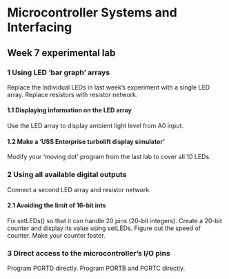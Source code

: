# Microcontroller Systems and Interfacing

## Week 7 experimental lab

### 1 Using LED ‘bar graph’ arrays

Replace the individual LEDs in last week’s experiment with a single LED array. Replace resistors with resistor network.

#### 1.1 Displaying information on the LED array

Use the LED array to display ambient light level from A0 input.

#### 1.2 Make a ‘USS Enterprise turbolift display simulator’

Modify your ‘moving dot’ program from the last lab to cover all 10 LEDs.

### 2 Using all available digital outputs

Connect a second LED array and resistor network.

#### 2.1 Avoiding the limit of 16-bit ints

Fix setLEDs() so that it can handle 20 pins (20-bit integers).
Create a 20-bit counter and display its value using setLEDs.
Figure out the speed of counter. Make your counter faster.

### 3 Direct access to the microcontroller’s I/O pins

Program PORTD directly. Program PORTB and PORTC directly.
